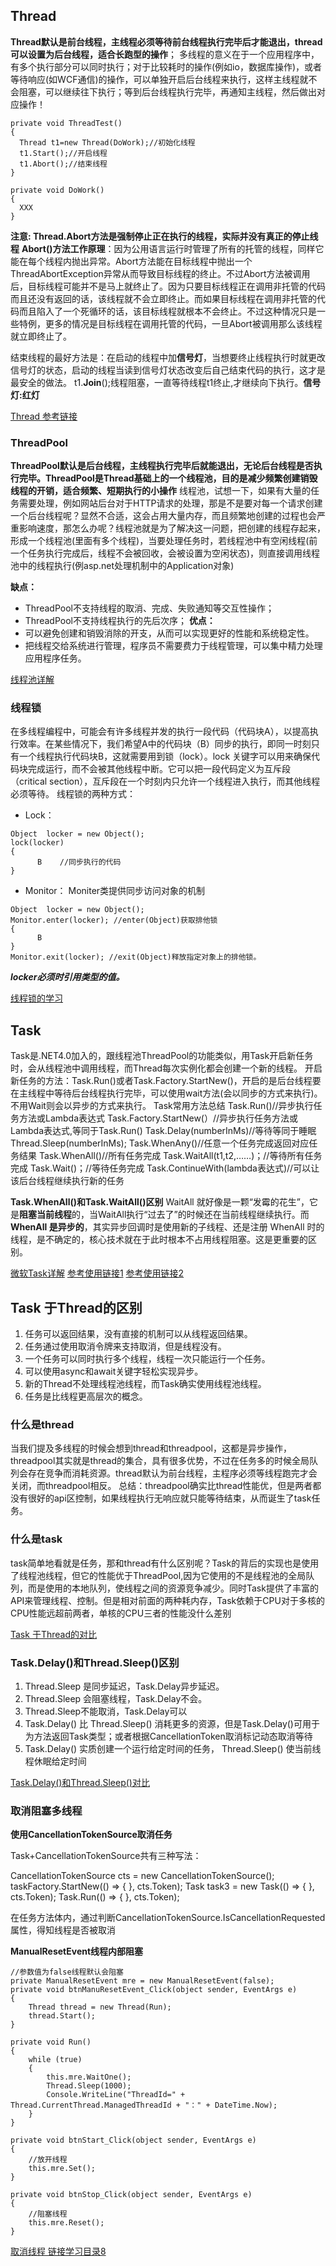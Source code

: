 ## Thread
**Thread默认是前台线程，主线程必须等待前台线程执行完毕后才能退出，thread可以设置为后台线程，适合长跑型的操作**；
多线程的意义在于一个应用程序中，有多个执行部分可以同时执行；对于比较耗时的操作(例如io，数据库操作)，或者等待响应(如WCF通信)的操作，可以单独开启后台线程来执行，这样主线程就不会阻塞，可以继续往下执行；等到后台线程执行完毕，再通知主线程，然后做出对应操作！

```
private void ThreadTest()
{
  Thread t1=new Thread(DoWork);//初始化线程
  t1.Start();//开启线程
  t1.Abort();//结束线程
}

private void DoWork()
{
  XXX
}
```
**注意: Thread.Abort方法是强制停止正在执行的线程，实际并没有真正的停止线程**
**Abort()方法工作原理**：因为公用语言运行时管理了所有的托管的线程，同样它能在每个线程内抛出异常。Abort方法能在目标线程中抛出一个ThreadAbortException异常从而导致目标线程的终止。不过Abort方法被调用后，目标线程可能并不是马上就终止了。因为只要目标线程正在调用非托管的代码而且还没有返回的话，该线程就不会立即终止。而如果目标线程在调用非托管的代码而且陷入了一个死循环的话，该目标线程就根本不会终止。不过这种情况只是一些特例，更多的情况是目标线程在调用托管的代码，一旦Abort被调用那么该线程就立即终止了。

结束线程的最好方法是：在启动的线程中加**信号灯**，当想要终止线程执行时就更改信号灯的状态，启动的线程当读到信号灯状态改变后自己结束代码的执行，这才是最安全的做法。
t1.**Join**();线程阻塞，一直等待线程t1终止,才继续向下执行。**信号灯:红灯**

[Thread 参考链接](https://www.cnblogs.com/wyy1234/p/9166444.html)

### ThreadPool

**ThreadPool默认是后台线程，主线程执行完毕后就能退出，无论后台线程是否执行完毕。ThreadPool是Thread基础上的一个线程池，目的是减少频繁创建销毁线程的开销，适合频繁、短期执行的小操作**
线程池，试想一下，如果有大量的任务需要处理，例如网站后台对于HTTP请求的处理，那是不是要对每一个请求创建一个后台线程呢？显然不合适，这会占用大量内存，而且频繁地创建的过程也会严重影响速度，那怎么办呢？线程池就是为了解决这一问题，把创建的线程存起来，形成一个线程池(里面有多个线程)，当要处理任务时，若线程池中有空闲线程(前一个任务执行完成后，线程不会被回收，会被设置为空闲状态)，则直接调用线程池中的线程执行(例asp.net处理机制中的Application对象)

**缺点：**
   - ThreadPool不支持线程的取消、完成、失败通知等交互性操作；
   - ThreadPool不支持线程执行的先后次序；
**优点：**
   - 可以避免创建和销毁消除的开支，从而可以实现更好的性能和系统稳定性。
   - 把线程交给系统进行管理，程序员不需要费力于线程管理，可以集中精力处理应用程序任务。

[线程池详解](https://blog.csdn.net/chen_zw/article/details/7939834?utm_medium=distribute.pc_relevant.none-task-blog-BlogCommendFromMachineLearnPai2-1.control&dist_request_id=&depth_1-utm_source=distribute.pc_relevant.none-task-blog-BlogCommendFromMachineLearnPai2-1.control)

###  线程锁

   在多线程编程中，可能会有许多线程并发的执行一段代码（代码块A），以提高执行效率。在某些情况下，我们希望A中的代码块（B）同步的执行，即同一时刻只有一个线程执行代码块B，这就需要用到锁（lock）。lock 关键字可以用来确保代码块完成运行，而不会被其他线程中断。它可以把一段代码定义为互斥段（critical section），互斥段在一个时刻内只允许一个线程进入执行，而其他线程必须等待。
线程锁的两种方式：
- Lock：

```
Object  locker = new Object();
lock(locker)
{
      B    //同步执行的代码
}
```

- Monitor： Moniter类提供同步访问对象的机制

```
Object  locker = new Object();
Monitor.enter(locker); //enter(Object)获取排他锁
{
      B
}
Monitor.exit(locker); //exit(Object)释放指定对象上的排他锁。
```
 _**locker必须时引用类型的值。**_

[线程锁的学习](https://blog.csdn.net/smooth_tailor/article/details/52411359?utm_medium=distribute.pc_relevant_t0.none-task-blog-BlogCommendFromMachineLearnPai2-1.control&depth_1-utm_source=distribute.pc_relevant_t0.none-task-blog-BlogCommendFromMachineLearnPai2-1.control)

## Task

Task是.NET4.0加入的，跟线程池ThreadPool的功能类似，用Task开启新任务时，会从线程池中调用线程，而Thread每次实例化都会创建一个新的线程。
开启新任务的方法：Task.Run()或者Task.Factory.StartNew()，开启的是后台线程要在主线程中等待后台线程执行完毕，可以使用wait方法(会以同步的方式来执行)。不用Wait则会以异步的方式来执行。
Task常用方法总结
Task.Run()//异步执行任务方法或Lambda表达式
Task.Factory.StartNew(）//异步执行任务方法或Lambda表达式,等同于Task.Run()
Task.Delay(numberInMs)//等待等同于睡眠 Thread.Sleep(numberInMs);
Task.WhenAny()//任意一个任务完成返回对应任务结果
Task.WhenAll()//所有任务完成
Task.WaitAll(t1,t2,……)；//等待所有任务完成
Task.Wait()；//等待任务完成
Task.ContinueWith(lambda表达式)//可以让该后台线程继续执行新的任务

**Task.WhenAll()和Task.WaitAll()区别**
WaitAll 就好像是一颗“发霉的花生”，它是**阻塞当前线程**的，当WaitAll执行“过去了”的时候还在当前线程继续执行。而**WhenAll 是异步的**，其实异步回调时是使用新的子线程、还是注册 WhenAll 时的线程，是不确定的，核心技术就在于此时根本不占用线程阻塞。这是更重要的区别。

[微软Task详解](https://docs.microsoft.com/zh-cn/dotnet/api/system.threading.tasks.task.whenall?view=net-5.0)
[参考使用链接1](https://www.cnblogs.com/zhaoshujie/p/11082753.html)
[参考使用链接2](https://www.cnblogs.com/xiaojidanbai/p/13224172.html)

## Task 于Thread的区别

1. 任务可以返回结果，没有直接的机制可以从线程返回结果。
2. 任务通过使用取消令牌来支持取消，但是线程没有。
3. 一个任务可以同时执行多个线程，线程一次只能运行一个任务。
4. 可以使用async和await关键字轻松实现异步。
5. 新的Thread不处理线程池线程，而Task确实使用线程池线程。
6. 任务是比线程更高层次的概念。

### 什么是thread
当我们提及多线程的时候会想到thread和threadpool，这都是异步操作，threadpool其实就是thread的集合，具有很多优势，不过在任务多的时候全局队列会存在竞争而消耗资源。thread默认为前台线程，主程序必须等线程跑完才会关闭，而threadpool相反。
总结：threadpool确实比thread性能优，但是两者都没有很好的api区控制，如果线程执行无响应就只能等待结束，从而诞生了task任务。
### 什么是task
 task简单地看就是任务，那和thread有什么区别呢？Task的背后的实现也是使用了线程池线程，但它的性能优于ThreadPool,因为它使用的不是线程池的全局队列，而是使用的本地队列，使线程之间的资源竞争减少。同时Task提供了丰富的API来管理线程、控制。但是相对前面的两种耗内存，Task依赖于CPU对于多核的CPU性能远超前两者，单核的CPU三者的性能没什么差别

[Task 于Thread的对比](https://blog.csdn.net/qq_40677590/article/details/102797838)

### Task.Delay()和Thread.Sleep()区别
1. Thread.Sleep 是同步延迟，Task.Delay异步延迟。
2. Thread.Sleep 会阻塞线程，Task.Delay不会。
3. Thread.Sleep不能取消，Task.Delay可以
4. Task.Delay() 比 Thread.Sleep() 消耗更多的资源，但是Task.Delay()可用于为方法返回Task类型；或者根据CancellationToken取消标记动态取消等待
5. Task.Delay() 实质创建一个运行给定时间的任务， Thread.Sleep() 使当前线程休眠给定时间

[Task.Delay()和Thread.Sleep()对比](链接：https://blog.csdn.net/zxf347085420/article/details/93347885?utm_medium=distribute.pc_relevant.none-task-blog-BlogCommendFromMachineLearnPai2-6.control&dist_request_id=&depth_1-utm_source=distribute.pc_relevant.none-task-blog-BlogCommendFromMachineLearnPai2-6.control)

### 取消阻塞多线程
**使用CancellationTokenSource取消任务**

Task+CancellationTokenSource共有三种写法：

CancellationTokenSource cts = new CancellationTokenSource();
taskFactory.StartNew(() => { }, cts.Token);
Task task3 = new Task(() => { }, cts.Token);
Task.Run(() => { }, cts.Token);

在任务方法体内，通过判断CancellationTokenSource.IsCancellationRequested属性，得知线程是否被取消

**ManualResetEvent线程内部阻塞**

```
//参数值为false线程默认会阻塞
private ManualResetEvent mre = new ManualResetEvent(false);
private void btnManuResetEvent_Click(object sender, EventArgs e)
{
    Thread thread = new Thread(Run);
    thread.Start();
}
 
private void Run()
{
    while (true)
    {
        this.mre.WaitOne();
        Thread.Sleep(1000);
        Console.WriteLine("ThreadId=" + Thread.CurrentThread.ManagedThreadId + "：" + DateTime.Now);
    }
}
 
private void btnStart_Click(object sender, EventArgs e)
{
    //放开线程
    this.mre.Set();
}
 
private void btnStop_Click(object sender, EventArgs e)
{
    //阻塞线程
    this.mre.Reset();
}
```
[取消线程 链接学习目录8](
https://blog.csdn.net/xiaouncle/article/details/83037245?utm_medium=distribute.pc_relevant.none-task-blog-BlogCommendFromMachineLearnPai2-1.control&dist_request_id=1328593.10674.16147521124551795&depth_1-utm_source=distribute.pc_relevant.none-task-blog-BlogCommendFromMachineLearnPai2-1.control)
